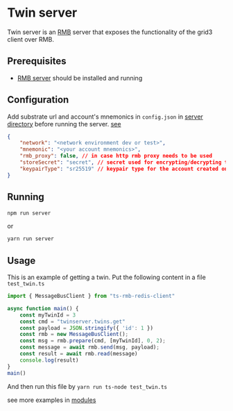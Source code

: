 # Twin server

Twin server is an [RMB](https://github.com/threefoldtech/go-rmb) server that exposes the functionality of the grid3 client over RMB.

## Prerequisites

- [RMB server](https://github.com/threefoldtech/go-rmb) should be installed and running

## Configuration

Add substrate url and account's mnemonics in `config.json` in [server directory](../server/config.json) before running the server. [see](./test_setup.md#create-twin)

```json
{
    "network": "<network environment dev or test>",
    "mnemonic": "<your account mnemonics>",
    "rmb_proxy": false, // in case http rmb proxy needs to be used
    "storeSecret": "secret", // secret used for encrypting/decrypting the values in tfkvStore
    "keypairType": "sr25519" // keypair type for the account created on substrate
}
```

## Running

```bash
npm run server
```

or

```bash
yarn run server
```

## Usage

This is an example of getting a twin.
Put the following content in a file `test_twin.ts`

```ts
import { MessageBusClient } from "ts-rmb-redis-client"

async function main() {
    const myTwinId = 3
    const cmd = "twinserver.twins.get"
    const payload = JSON.stringify({ 'id': 1 })
    const rmb = new MessageBusClient();
    const msg = rmb.prepare(cmd, [myTwinId], 0, 2);
    const message = await rmb.send(msg, payload);
    const result = await rmb.read(message)
    console.log(result)
}
main()
```

And then run this file by `yarn run ts-node test_twin.ts`

see more examples in [modules](./module.md)

